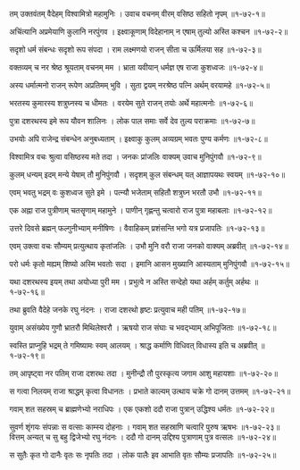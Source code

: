 तम् उक्तवंतम् वैदेहम् विश्वामित्रो महामुनिः ।
उवाच वचनम् वीरम् वसिष्ठ सहितो नृपम् ॥१-७२-१॥

अचिंत्यानि अप्रमेयाणि कुलानि नरपुंगव ।
इक्ष्वाकूणाम् विदेहानाम् न एषाम् तुल्यो अस्ति कश्चन ॥१-७२-२॥

सदृशो धर्म संबन्धः सदृशो रूप संपदा ।
राम लक्ष्मणयो राजन् सीता च ऊर्मिलया सह ॥१-७२-३॥

वक्तव्यम् च नर श्रेष्ठ श्रूयताम् वचनम् मम ।
भ्राता यवीयान् धर्मज्ञ एष राजा कुशध्वजः ॥१-७२-४॥

अस्य धर्मात्मनो राजन् रूपेण अप्रतिमम् भुवि ।
सुता द्वयम् नरश्रेष्ठ पत्नि अर्थम् वरयामहे ॥१-७२-५॥

भरतस्य कुमारस्य शत्रुघ्नस्य च धीमतः ।
वरयेम सुते राजन् तयोः अर्थे महात्मनोः ॥१-७२-६॥

पुत्रा दशरथस्य इमे रूप यौवन शालिनः ।
लोक पाल समाः सर्वे देव तुल्य पराक्रमाः ॥१-७२-७॥

उभयोः अपि राजेन्द्र संबन्धेन अनुबध्यताम् ।
इक्ष्वाकु कुलम् अव्यग्रम् भवतः पुण्य कर्मणः ॥१-७२-८॥

विश्वामित्र वचः श्रुत्वा वसिष्ठस्य मते तदा ।
जनकः प्रांजलिः वाक्यम् उवाच मुनिपुंगवौ ॥१-७२-९॥

कुलम् धन्यम् इदम् मन्ये येषाम् तौ मुनिपुंगवौ ।
सदृशम् कुल संबन्धम् यत् आज्ञापयथः स्वयम् ॥१-७२-१०॥

एवम् भवतु भद्रम् वः कुशध्वज सुते इमे ।
पत्न्यौ भजेताम् सहितौ शत्रुघ्न भरतौ उभौ ॥१-७२-११॥

एक अह्ना राज पुत्रीणाम् चतसॄणाम् महामुने ।
पाणीन् गृह्णन्तु चत्वारो राज पुत्रा महाबलाः ॥१-७२-१२॥

उत्तरे दिवसे ब्रह्मन् फल्गुनीभ्याम् मनीषिणः ।
वैवाहिकम् प्रशंसन्ति भगो यत्र प्रजापतिः ॥१-७२-१३॥

एवम् उक्त्वा वचः सौम्यम् प्रत्युत्थाय कृतांजलिः ।
उभौ मुनि वरौ राजा जनको वाक्यम् अब्रवीत् ॥१-७२-१४॥

परो धर्मः कृतो मह्यम् शिष्यो अस्मि भवतोः सदा ।
इमानि आसन मुख्यानि आस्यताम् मुनिपुंगवौ ॥१-७२-१५॥

यथा दशरथस्य इयम् तथा अयोध्या पुरी मम ।
प्रभुत्वे न अस्ति सन्देहो यथा अर्हम् कर्तुम् अर्हथः ॥१-७२-१६॥

तथा ब्रुवति वैदेहे जनके रघु नंदनः ।
राजा दशरथो हृष्टः प्रत्युवाच मही पतिम् ॥१-७२-१७॥

युवाम् असंख्येय गुणौ भ्रातरौ मिथिलेश्वरौ ।
ऋषयो राज संघाः च भवद्भ्याम् अभिपूजिताः ॥१-७२-१८॥

स्वस्ति प्राप्नुहि भद्रम् ते गमिष्यामः स्वम् आलयम् ।
श्राद्ध कर्माणि विधिवत् विधास्य इति च अब्रवीत् ॥१-७२-१९॥

तम् आपृष्ट्वा नर पतिम् राजा दशरथः तदा ।
मुनीन्द्रौ तौ पुरस्कृत्य जगाम आशु महायशाः ॥१-७२-२०॥

स गत्वा निलयम् राजा श्राद्धम् कृत्वा विधानतः ।
प्रभाते काल्यम् उत्थाय चक्रे गो दानम् उत्तमम् ॥१-७२-२१॥

गवाम् शत सहस्रम् च ब्राह्मणेभ्यो नराधिपः ।
एक एकशो ददौ राजा पुत्रान् उद्धिश्य धर्मतः ॥१-७२-२२॥

सुवर्ण शृंगयः संपन्नाः स वत्साः काम्स्य दोहनाः ।
गवाम् शत सहस्राणि चत्वारि पुरुष ऋषभः ॥१-७२-२३॥
वित्तम् अन्यत् च सु बहु द्विजेभ्यो रघु नंदनः ।
ददौ गो दानम् उद्दिश्य पुत्राणाम् पुत्र वत्सलः ॥१-७२-२४॥

स सुतैः कृत गो दानैः वृतः सः नृपतिः तदा ।
लोक पालैः इव आभाति वृतः सौम्यः प्रजापतिः ॥१-७२-२५॥
